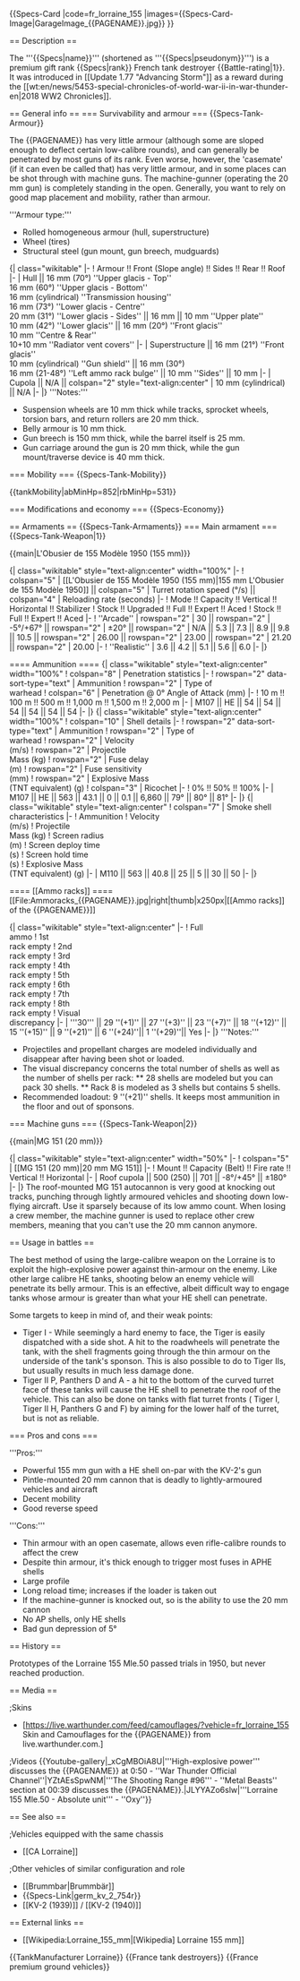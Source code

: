 {{Specs-Card
|code=fr_lorraine_155
|images={{Specs-Card-Image|GarageImage_{{PAGENAME}}.jpg}}
}}

== Description ==
<!-- ''In the description, the first part should be about the history of the creation and combat usage of the vehicle, as well as its key features. In the second part, tell the reader about the ground vehicle in the game. Insert a screenshot of the vehicle, so that if the novice player does not remember the vehicle by name, he will immediately understand what kind of vehicle the article is talking about.'' -->
The '''{{Specs|name}}''' (shortened as '''{{Specs|pseudonym}}''') is a premium gift rank {{Specs|rank}} French tank destroyer {{Battle-rating|1}}. It was introduced in [[Update 1.77 "Advancing Storm"]] as a reward during the [[wt:en/news/5453-special-chronicles-of-world-war-ii-in-war-thunder-en|2018 WW2 Chronicles]].

== General info ==
=== Survivability and armour ===
{{Specs-Tank-Armour}}
<!-- ''Describe armour protection. Note the most well protected and key weak areas. Appreciate the layout of modules as well as the number and location of crew members. Is the level of armour protection sufficient, is the placement of modules helpful for survival in combat? If necessary use a visual template to indicate the most secure and weak zones of the armour.'' -->
The {{PAGENAME}} has very little armour (although some are sloped enough to deflect certain low-calibre rounds), and can generally be penetrated by most guns of its rank. Even worse, however, the 'casemate' (if it can even be called that) has very little armour, and in some places can be shot through with machine guns. The machine-gunner (operating the 20 mm gun) is completely standing in the open. Generally, you want to rely on good map placement and mobility, rather than armour.

'''Armour type:'''

* Rolled homogeneous armour (hull, superstructure)
* Wheel (tires)
* Structural steel (gun mount, gun breech, mudguards)

{| class="wikitable"
|-
! Armour !! Front (Slope angle) !! Sides !! Rear !! Roof
|-
| Hull || 16 mm (70°) ''Upper glacis - Top'' <br> 16 mm (60°) ''Upper glacis - Bottom'' <br> 16 mm (cylindrical) ''Transmission housing'' <br> 16 mm (73°) ''Lower glacis - Centre'' <br> 20 mm (31°) ''Lower glacis - Sides'' || 16 mm || 10 mm ''Upper plate'' <br> 10 mm (42°) ''Lower glacis'' ||  16 mm (20°) ''Front glacis'' <br> 10 mm ''Centre & Rear'' <br> 10+10 mm ''Radiator vent covers''
|-
| Superstructure || 16 mm (21°) ''Front glacis'' <br> 10 mm (cylindrical) ''Gun shield'' || 16 mm (30°) <br> 16 mm (21-48°) ''Left ammo rack bulge'' || 10 mm ''Sides'' || 10 mm
|-
| Cupola || N/A || colspan="2" style="text-align:center" | 10 mm (cylindrical) || N/A
|-
|}
'''Notes:'''

* Suspension wheels are 10 mm thick while tracks, sprocket wheels, torsion bars, and return rollers are 20 mm thick.
* Belly armour is 10 mm thick.
* Gun breech is 150 mm thick, while the barrel itself is 25 mm.
* Gun carriage around the gun is 20 mm thick, while the gun mount/traverse device is 40 mm thick.

=== Mobility ===
{{Specs-Tank-Mobility}}
<!-- ''Write about the mobility of the ground vehicle. Estimate the specific power and manoeuvrability, as well as the maximum speed forwards and backwards.'' -->

{{tankMobility|abMinHp=852|rbMinHp=531}}

=== Modifications and economy ===
{{Specs-Economy}}

== Armaments ==
{{Specs-Tank-Armaments}}
=== Main armament ===
{{Specs-Tank-Weapon|1}}
<!-- ''Give the reader information about the characteristics of the main gun. Assess its effectiveness in a battle based on the reloading speed, ballistics and the power of shells. Do not forget about the flexibility of the fire, that is how quickly the cannon can be aimed at the target, open fire on it and aim at another enemy. Add a link to the main article on the gun: <code><nowiki>{{main|Name of the weapon}}</nowiki></code>. Describe in general terms the ammunition available for the main gun. Give advice on how to use them and how to fill the ammunition storage.'' -->
{{main|L'Obusier de 155 Modèle 1950 (155 mm)}}

{| class="wikitable" style="text-align:center" width="100%"
|-
! colspan="5" | [[L'Obusier de 155 Modèle 1950 (155 mm)|155 mm L'Obusier de 155 Modèle 1950]] || colspan="5" | Turret rotation speed (°/s) || colspan="4" | Reloading rate (seconds)
|-
! Mode !! Capacity !! Vertical !! Horizontal !! Stabilizer
! Stock !! Upgraded !! Full !! Expert !! Aced
! Stock !! Full !! Expert !! Aced
|-
! ''Arcade''
| rowspan="2" | 30 || rowspan="2" | -5°/+67° || rowspan="2" | ±20° || rowspan="2" | N/A || 5.3 || 7.3 || 8.9 || 9.8 || 10.5 || rowspan="2" | 26.00 || rowspan="2" | 23.00 || rowspan="2" | 21.20 || rowspan="2" | 20.00
|-
! ''Realistic''
| 3.6 || 4.2 || 5.1 || 5.6 || 6.0
|-
|}

==== Ammunition ====
{| class="wikitable" style="text-align:center" width="100%"
! colspan="8" | Penetration statistics
|-
! rowspan="2" data-sort-type="text" | Ammunition
! rowspan="2" | Type of<br>warhead
! colspan="6" | Penetration @ 0° Angle of Attack (mm)
|-
! 10 m !! 100 m !! 500 m !! 1,000 m !! 1,500 m !! 2,000 m
|-
| M107 || HE || 54 || 54 || 54 || 54 || 54 || 54
|-
|}
{| class="wikitable" style="text-align:center" width="100%"
! colspan="10" | Shell details
|-
! rowspan="2" data-sort-type="text" | Ammunition
! rowspan="2" | Type of<br>warhead
! rowspan="2" | Velocity<br>(m/s)
! rowspan="2" | Projectile<br>Mass (kg)
! rowspan="2" | Fuse delay<br>(m)
! rowspan="2" | Fuse sensitivity<br>(mm)
! rowspan="2" | Explosive Mass<br>(TNT equivalent) (g)
! colspan="3" | Ricochet
|-
! 0% !! 50% !! 100%
|-
| M107 || HE || 563 || 43.1 || 0 || 0.1 || 6,860 || 79° || 80° || 81°
|-
|}
{| class="wikitable" style="text-align:center"
! colspan="7" | Smoke shell characteristics
|-
! Ammunition
! Velocity<br>(m/s)
! Projectile<br>Mass (kg)
! Screen radius<br>(m)
! Screen deploy time<br>(s)
! Screen hold time<br>(s)
! Explosive Mass<br>(TNT equivalent) (g)
|-
| M110 || 563 || 40.8 || 25 || 5 || 30 || 50
|-
|}

==== [[Ammo racks]] ====
[[File:Ammoracks_{{PAGENAME}}.jpg|right|thumb|x250px|[[Ammo racks]] of the {{PAGENAME}}]]
<!-- '''Last updated: 2.1.0.113''' -->
{| class="wikitable" style="text-align:center"
|-
! Full<br>ammo
! 1st<br>rack empty
! 2nd<br>rack empty
! 3rd<br>rack empty
! 4th<br>rack empty
! 5th<br>rack empty
! 6th<br>rack empty
! 7th<br>rack empty
! 8th<br>rack empty
! Visual<br>discrepancy
|-
| '''30''' || 29&nbsp;''(+1)'' || 27&nbsp;''(+3)'' || 23&nbsp;''(+7)'' || 18&nbsp;''(+12)'' || 15&nbsp;''(+15)'' || 9&nbsp;''(+21)'' || 6&nbsp;''(+24)''|| 1&nbsp;''(+29)''|| Yes
|-
|}
'''Notes:'''

* Projectiles and propellant charges are modeled individually and disappear after having been shot or loaded.
* The visual discrepancy concerns the total number of shells as well as the number of shells per rack:
** 28 shells are modeled but you can pack 30 shells.
** Rack 8 is modeled as 3 shells but contains 5 shells.
* Recommended loadout: 9&nbsp;''(+21)'' shells. It keeps most ammunition in the floor and out of sponsons.

=== Machine guns ===
{{Specs-Tank-Weapon|2}}
<!-- ''Offensive and anti-aircraft machine guns not only allow you to fight some aircraft but also are effective against lightly armoured vehicles. Evaluate machine guns and give recommendations on its use.'' -->
{{main|MG 151 (20 mm)}}

{| class="wikitable" style="text-align:center" width="50%"
|-
! colspan="5" | [[MG 151 (20 mm)|20 mm MG 151]]
|-
! Mount !! Capacity (Belt) !! Fire rate !! Vertical !! Horizontal
|-
| Roof cupola || 500 (250) || 701 || -8°/+45° || ±180°
|-
|}
The roof-mounted MG 151 autocannon is very good at knocking out tracks, punching through lightly armoured vehicles and shooting down low-flying aircraft. Use it sparsely because of its low ammo count. When losing a crew member, the machine gunner is used to replace other crew members, meaning that you can't use the 20 mm cannon anymore.

== Usage in battles ==
<!-- ''Describe the tactics of playing in the vehicle, the features of using vehicles in the team and advice on tactics. Refrain from creating a "guide" - do not impose a single point of view but instead give the reader food for thought. Describe the most dangerous enemies and give recommendations on fighting them. If necessary, note the specifics of the game in different modes (AB, RB, SB).'' -->
The best method of using the large-calibre weapon on the Lorraine is to exploit the high-explosive power against thin-armour on the enemy. Like other large calibre HE tanks, shooting below an enemy vehicle will penetrate its belly armour. This is an effective, albeit difficult way to engage tanks whose armour is greater than what your HE shell can penetrate.

Some targets to keep in mind of, and their weak points:

* Tiger I - While seemingly a hard enemy to face, the Tiger is easily dispatched with a side shot. A hit to the roadwheels will penetrate the tank, with the shell fragments going through the thin armour on the underside of the tank's sponson. This is also possible to do to Tiger IIs, but usually results in much less damage done.
* Tiger II P, Panthers D and A - a hit to the bottom of the curved turret face of these tanks will cause the HE shell to penetrate the roof of the vehicle. This can also be done on tanks with flat turret fronts ( Tiger I, Tiger II H, Panthers G and F) by aiming for the lower half of the turret, but is not as reliable.

=== Pros and cons ===
<!-- ''Summarise and briefly evaluate the vehicle in terms of its characteristics and combat effectiveness. Mark its pros and cons in a bulleted list. Try not to use more than 6 points for each of the characteristics. Avoid using categorical definitions such as "bad", "good" and the like - use substitutions with softer forms such as "inadequate" and "effective".'' -->
'''Pros:'''

* Powerful 155 mm gun with a HE shell on-par with the KV-2's gun
* Pintle-mounted 20 mm cannon that is deadly to lightly-armoured vehicles and aircraft
* Decent mobility
* Good reverse speed

'''Cons:'''

* Thin armour with an open casemate, allows even rifle-calibre rounds to affect the crew
* Despite thin armour, it's thick enough to trigger most fuses in APHE shells
* Large profile
* Long reload time; increases if the loader is taken out
* If the machine-gunner is knocked out, so is the ability to use the 20 mm cannon
* No AP shells, only HE shells
* Bad gun depression of 5°

== History ==
<!-- ''Describe the history of the creation and combat usage of the vehicle in more detail than in the introduction. If the historical reference turns out to be too long, take it to a separate article, taking a link to the article about the vehicle and adding a block "/History" (example: <nowiki>https://wiki.warthunder.com/(Vehicle-name)/History</nowiki>) and add a link to it here using the <code>main</code> template. Be sure to reference text and sources by using <code><nowiki><ref></ref></nowiki></code>, as well as adding them at the end of the article with <code><nowiki><references /></nowiki></code>. This section may also include the vehicle's dev blog entry (if applicable) and the in-game encyclopedia description (under <code><nowiki>=== In-game description ===</nowiki></code>, also if applicable).'' -->
Prototypes of the Lorraine 155 Mle.50 passed trials in 1950, but never reached production.

== Media ==
<!-- ''Excellent additions to the article would be video guides, screenshots from the game, and photos.'' -->

;Skins
* [https://live.warthunder.com/feed/camouflages/?vehicle=fr_lorraine_155 Skin and Camouflages for the {{PAGENAME}} from live.warthunder.com.]

;Videos
{{Youtube-gallery|_xCgMBOiA8U|'''High-explosive power''' discusses the {{PAGENAME}} at 0:50 - ''War Thunder Official Channel''|YZtAEsSpwNM|'''The Shooting Range #96''' - ''Metal Beasts'' section at 00:39 discusses the {{PAGENAME}}.|JLYYAZo6slw|'''Lorraine 155 Mle.50 - Absolute unit''' - ''Oxy''}}

== See also ==
<!-- ''Links to the articles on the War Thunder Wiki that you think will be useful for the reader, for example:''
* ''reference to the series of the vehicles;''
* ''links to approximate analogues of other nations and research trees.'' -->

;Vehicles equipped with the same chassis
* [[CA Lorraine]]

;Other vehicles of similar configuration and role
* [[Brummbar|Brummbär]]
* {{Specs-Link|germ_kv_2_754r}}
* [[KV-2 (1939)]] / [[KV-2 (1940)]]

== External links ==
<!-- ''Paste links to sources and external resources, such as:''
* ''topic on the official game forum;''
* ''other literature.'' -->

* [[Wikipedia:Lorraine_155_mm|[Wikipedia] Lorraine 155 mm]]

{{TankManufacturer Lorraine}}
{{France tank destroyers}}
{{France premium ground vehicles}}
